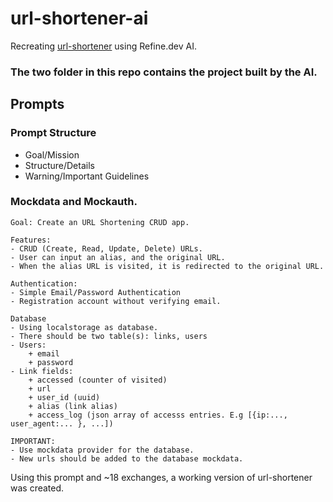 # url-shortener-ai
Recreating [url-shortener](https://github.com/AntoDono/url-shortener) using Refine.dev AI.

### The two folder in this repo contains the project built by the AI.

## Prompts

### Prompt Structure
- Goal/Mission 
- Structure/Details
- Warning/Important Guidelines

### Mockdata and Mockauth.
```
Goal: Create an URL Shortening CRUD app.

Features:
- CRUD (Create, Read, Update, Delete) URLs.
- User can input an alias, and the original URL. 
- When the alias URL is visited, it is redirected to the original URL.

Authentication:
- Simple Email/Password Authentication
- Registration account without verifying email.

Database
- Using localstorage as database.
- There should be two table(s): links, users
- Users:
    + email
    + password
- Link fields:
    + accessed (counter of visited)
    + url
    + user_id (uuid)
    + alias (link alias)
    + access_log (json array of accesss entries. E.g [{ip:..., user_agent:... }, ...])

IMPORTANT:
- Use mockdata provider for the database.
- New urls should be added to the database mockdata.
```

Using this prompt and ~18 exchanges, a working version of url-shortener was created.